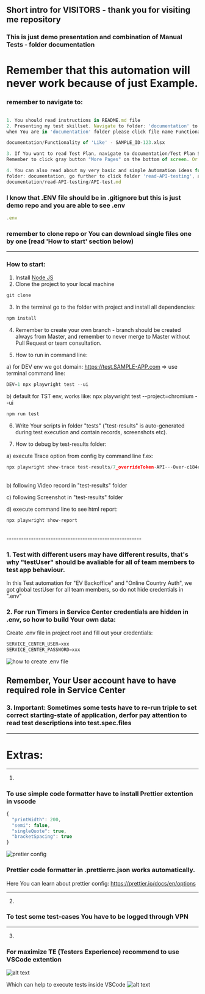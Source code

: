 
## Short intro for VISITORS - thank you for visiting me repository

### This is just demo presentation and combination of Manual Tests - folder documentation</br>

# Remember that this automation will never work because of just Example.

### remember to navigate to:
```javascript

1. You should read instructions in README.md file 
2. Presenting my test skillset. Navigate to folder: 'documentation' to extract what You want to see and read Test Plan and Manual Tests Scenarios.
when You are in 'documentation' folder please click file name Functionality of 'Like' - SAMPLE_ID-123.xlsx, and then click  blue linked 'View raw' - then will download excel file to your local machine

documentation/Functionality of 'Like' - SAMPLE_ID-123.xlsx

3. If You want to read Test Plan, navigate to documentation/Test Plan SAMPLE test plan.pdf
Remember to click gray button "More Pages" on the bottom of screen. Or You can download whole file using downloading icon.

4. You can also read about my very basic and simple Automation ideas for Test Scenarios and Test Cases navigating here:
folder: documentation, go further to click folder 'read-API-testing', and click on file 'API-test.md'
documentation/read-API-testing/API-test.md

```

### I know that .ENV file should be in .gitignore but this is just demo repo and you are able to see .env 
```javascript
.env
```

### remember to clone repo or You can download single files one by one (read 'How to start' section below)

---


### How to start:

1. Install [Node JS](https://nodejs.org/en/download/)
2. Clone the project to your local machine

```javascript
git clone
```

3. In the terminal go to the folder with project and install all dependencies:

```javascript
npm install
```

4. Remember to create your own branch - branch should be created always from Master, and remember to never merge to Master without Pull Request or team consultation.

5. How to run in command line:

a) for DEV env we got domain: https://test.SAMPLE-APP.com => use terminal command line:

```javascript
DEV=1 npx playwright test --ui
```

b) default for TST env, works like: npx playwright test --project=chromium --ui

```javascript
npm run test
```

6. Write Your scripts in folder "tests" ("test-results" is auto-generated during test execution and contain records, screenshots etc).

7. How to debug by test-results folder:

a) execute Trace option from config by command line f.ex:</br>

```javascript
npx playwright show-trace test-results/7_overrideToken-API---Over-c184e-rride-page-highest-priority-chromium/trace.zip
```

</br>
b) following Video record in "test-results" folder</br>

c) following Screenshot in "test-results" folder</br>

d) execute command line to see html report:</br>

```javascript
npx playwright show-report
```
</br>
-------------------------------------------------------


### 1. Test with different users may have different results, that's why "testUser" should be avaliable for all of team members to test app behaviour.</br> 
In this Test automation for "EV Backoffice" and "Online Country Auth", we got global testUser for all team members, so do not hide credentials in ".env"
### 2. For run Timers in Service Center credentials are hidden in .env, so how to build Your own data:
Create .env file in project root and fill out your credentials:
```javascript
SERVICE_CENTER_USER=xxx
SERVICE_CENTER_PASSWORD=xxx
```
![how to create .env file](README_images/image.png)
## Remember, Your User account have to have required role in Service Center

### 3. Important: Sometimes some tests have to <b>re-run triple</b> to set correct starting-state of application, derfor pay attention to read test descriptions into test.spec.files

-------------------------------------------------------


# Extras:

---

1. 
### To use simple code formatter have to install Prettier extention in vscode


```javascript
{
  "printWidth": 200,
  "semi": false,
  "singleQuote": true,
  "bracketSpacing": true
}
```
![pretier config](README_images/image-1.png)

### Prettier code formatter in .prettierrc.json works automatically. </br>
Here You can learn about prettier config: https://prettier.io/docs/en/options

---

2. 
### To test some test-cases You have to be logged through VPN

---

3. 
###  For maximize TE (Testers Experience) recommend to use VSCode extention

![alt text](README_images/playwright-extention.png)

Which can help to execute tests inside VSCode
![alt text](README_images/pw-ext-flow.png)